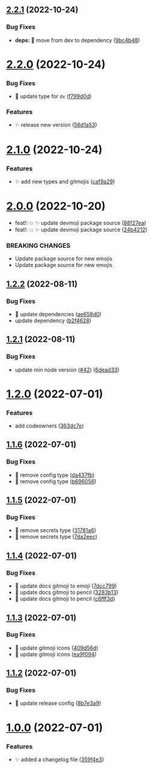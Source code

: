 ## [2.2.1](https://github.com/fairdataihub/config/compare/v2.2.0...v2.2.1) (2022-10-24)


### Bug Fixes

* **deps:** 🐛 move from dev to dependency ([9bc4b48](https://github.com/fairdataihub/config/commit/9bc4b48fc3717575c2c9a06c8f40f7fc1bb46877))

# [2.2.0](https://github.com/fairdataihub/config/compare/v2.1.0...v2.2.0) (2022-10-24)

### Bug Fixes

- 🐛 update type for `dx` ([f799d0d](https://github.com/fairdataihub/config/commit/f799d0d2009a21b593bfca7f96de08d6e67b67e1))

### Features

- ✨ release new version ([56d1a53](https://github.com/fairdataihub/config/commit/56d1a535d26920c18a0d27135cadb58f9a646eee))

# [2.1.0](https://github.com/fairdataihub/config/compare/v2.0.0...v2.1.0) (2022-10-24)

### Features

- ✨ add new types and gitmojis ([caf9a29](https://github.com/fairdataihub/config/commit/caf9a2908959a05c2cb4e47541181cd71fc97b53))

# [2.0.0](https://github.com/fairdataihub/config/compare/v1.2.2...v2.0.0) (2022-10-20)

- feat!: 💥 ✨ update devmoji package source ([88f27ea](https://github.com/fairdataihub/config/commit/88f27ea8bca42bd5f9e137a1f9a4f68061dc3832))
- feat!: 💥 ✨ update devmoji package source ([24b4212](https://github.com/fairdataihub/config/commit/24b421270a8fc3fb9d31443bb7bef1634e81bdd8))

### BREAKING CHANGES

- Update package source for new emojis
- Update package source for new emojis

## [1.2.2](https://github.com/fairdataihub/config/compare/v1.2.1...v1.2.2) (2022-08-11)

### Bug Fixes

- 🐛 update dependencies ([ae658d0](https://github.com/fairdataihub/config/commit/ae658d0a0e2e7f1f3bf9bf717bace2e137c62bce))
- update dependency ([b2f4628](https://github.com/fairdataihub/config/commit/b2f4628f75d1b95e892deb6e15855738411cf14c))

## [1.2.1](https://github.com/fairdataihub/config/compare/v1.2.0...v1.2.1) (2022-08-11)

### Bug Fixes

- update min node version ([#42](https://github.com/fairdataihub/config/issues/42)) ([6dead33](https://github.com/fairdataihub/config/commit/6dead33638116e64b6f100f3b1270b29fb760a59))

# [1.2.0](https://github.com/fairdataihub/config/compare/v1.1.6...v1.2.0) (2022-07-01)

### Features

- add codeowners ([363dc7e](https://github.com/fairdataihub/config/commit/363dc7ec73c0d26b1a56a61faeb654921c9cdd19))

## [1.1.6](https://github.com/fairdataihub/config/compare/v1.1.5...v1.1.6) (2022-07-01)

### Bug Fixes

- 🐛 remove config type ([da437fb](https://github.com/fairdataihub/config/commit/da437fbd38db983cc36e0e70b31b82ac583bd0c6))
- 🐛 remove config type ([b696056](https://github.com/fairdataihub/config/commit/b696056f3e273f4a222831bd21c40b88ea71a986))

## [1.1.5](https://github.com/fairdataihub/config/compare/v1.1.4...v1.1.5) (2022-07-01)

### Bug Fixes

- 🐛 remove secrets type ([31781a6](https://github.com/fairdataihub/config/commit/31781a6c5f24fb2b6d2c62b894b26a63d5793153))
- 🐛 remove secrets type ([7da2eec](https://github.com/fairdataihub/config/commit/7da2eec67d936c1a96dc45b0523a6da2349ea9e8))

## [1.1.4](https://github.com/fairdataihub/config/compare/v1.1.3...v1.1.4) (2022-07-01)

### Bug Fixes

- 🐛 update docs gitmoji to emoji ([7dcc799](https://github.com/fairdataihub/config/commit/7dcc799e01b1a46ac3cd37666dbac59e6479401f))
- 🐛 update docs gitmoji to pencil ([3283b13](https://github.com/fairdataihub/config/commit/3283b130a90943b43384eb2e6d128405343297ad))
- 🐛 update docs gitmoji to pencil ([c6fff3d](https://github.com/fairdataihub/config/commit/c6fff3d137e819cdb6799921bc1aeef852909f10))

## [1.1.3](https://github.com/fairdataihub/config/compare/v1.1.2...v1.1.3) (2022-07-01)

### Bug Fixes

- 🐛 update gitmoji icons ([409d56d](https://github.com/fairdataihub/config/commit/409d56d9ccc8aa8b1b89ca97e950e640cc0c4b17))
- 🐛 update gitmoji icons ([ea9f094](https://github.com/fairdataihub/config/commit/ea9f09467f298043403a7363ebc9ecaf837004e7))

## [1.1.2](https://github.com/fairdataihub/config/compare/v1.1.1...v1.1.2) (2022-07-01)

### Bug Fixes

- 🐛 update release config ([8b7e3a9](https://github.com/fairdataihub/config/commit/8b7e3a9771d0227671d62459b2aa48346dcf7440))

# [1.0.0](https://github.com/fairdataihub/config/compare/v7.0.1...v7.1.0) (2022-07-01)

### Features

- ✨ added a changelog file ([359f4e3](https://github.com/fairdataihub/config/commit/359f4e327855704a94e5078decbcf9ca2aaf13f7))
